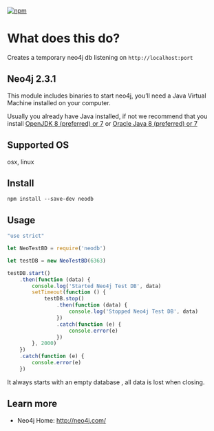 [![npm](https://img.shields.io/npm/v/neodb.svg)](https://www.npmjs.com/package/neodb)

What does this do?
=======================================
Creates a temporary neo4j db listening on `http://localhost:port`

Neo4j 2.3.1
----------
This module includes binaries to start neo4j, you’ll need a Java Virtual Machine installed on your computer.

Usually you already have Java installed, if not we recommend that you install [OpenJDK 8 (preferred) or 7](http://openjdk.java.net/) or [Oracle Java 8 (preferred) or 7](http://www.oracle.com/technetwork/java/javase/downloads/index.html)

Supported OS
----------
osx, linux

Install
----------
`npm install --save-dev neodb`

Usage
----------
```js
"use strict"

let NeoTestBD = require('neodb')

let testDB = new NeoTestBD(6363)

testDB.start()
    .then(function (data) {
        console.log('Started Neo4j Test DB', data)
        setTimeout(function () {
            testDB.stop()
                .then(function (data) {
                    console.log('Stopped Neo4j Test DB', data)
                })
                .catch(function (e) {
                    console.error(e)
                })
        }, 2000)
    })
    .catch(function (e) {
        console.error(e)
    })

```

It always starts with an empty database , all data is lost when closing.

Learn more
----------

* Neo4j Home: http://neo4j.com/